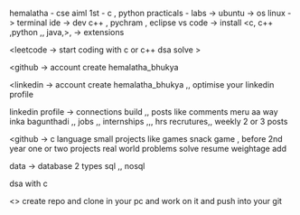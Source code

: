 hemalatha - cse aiml 
1st - c , python 
practicals - labs -> ubuntu -> os linux -> terminal
ide -> dev c++ , pychram , eclipse
vs code -> install  <c, c++ ,python ,, java,>, -> extensions

<leetcode -> start coding with c or c++ dsa solve >

<github -> account create hemalatha_bhukya

<linkedin -> account create hemalatha_bhukya ,, optimise your linkedin profile

linkedin profile -> connections build ,, posts like comments meru aa way inka bagunthadi ,, jobs ,, internships ,,, hrs recrutures,, 
weekly 2 or 3 posts

<github -> c language small projects like games snack game ,
 before 2nd year  one or two projects real world problems solve resume weightage add 

data -> database 2 types sql ,, nosql 

dsa with c 

<<github acc create >>
create repo and clone in your pc and work on it and push into your git 